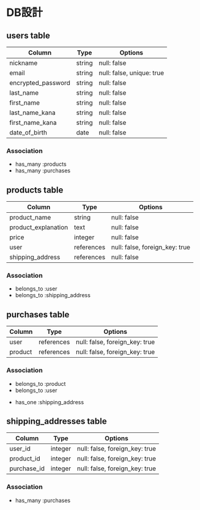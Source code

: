 # DB設計


## users table
| Column             | Type                | Options                   |
|--------------------|---------------------|---------------------------|
| nickname           | string              | null: false               |
| email              | string              | null: false, unique: true |
| encrypted_password | string              | null: false               |
| last_name          | string              | null: false               |
| first_name         | string              | null: false               |
| last_name_kana     | string              | null: false               |
| first_name_kana    | string              | null: false               |
| date_of_birth      | date                | null: false               |

### Association
 * has_many :products
 * has_many :purchases



## products table
| Column               | Type                | Options                        |
|----------------------|---------------------|--------------------------------|
| product_name         | string              | null: false                    |
| product_explanation  | text                | null: false                    |
| price                | integer             | null: false                    |
| user                 | references          | null: false, foreign_key: true |
| shipping_address     | references          | null: false                    |


### Association
 - belongs_to :user
 - belongs_to :shipping_address


 ## purchases table
| Column             | Type                | Options                        |
|--------------------|---------------------|--------------------------------|
| user               | references          | null: false, foreign_key: true |
| product            | references          | null: false, foreign_key: true |

### Association
 - belongs_to :product
 - belongs_to :user
 * has_one :shipping_address


## shipping_addresses table
| Column             | Type                | Options                        |
|--------------------|---------------------|--------------------------------|
| user_id            | integer             | null: false, foreign_key: true |
| product_id         | integer             | null: false, foreign_key: true |
| purchase_id        | integer             | null: false, foreign_key: true |
  

### Association
 * has_many :purchases